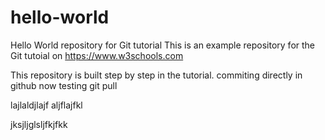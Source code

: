 # hello-world
Hello World repository for Git tutorial
This is an example repository for the Git tutoial on https://www.w3schools.com

This repository is built step by step in the tutorial.
commiting directly in github
now testing git pull

lajlaldjlajf
aljflajfkl

jksjljglsljfkjfkk
